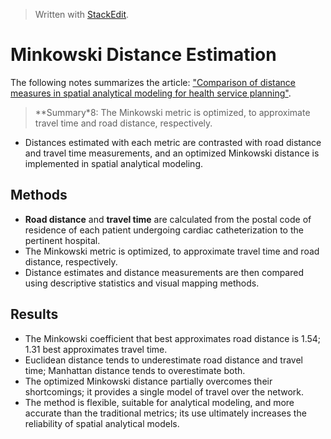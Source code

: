 


> Written with [StackEdit](https://stackedit.io/).

# Minkowski Distance Estimation

The following notes summarizes the article:  ["Comparison of distance measures in spatial analytical modeling for health service planning"](https://www.ncbi.nlm.nih.gov/pmc/articles/PMC2781002/).

> **Summary*8: The Minkowski metric is optimized, to approximate travel time and road distance, respectively.

- Distances estimated with each metric are contrasted with road distance and travel time measurements, and an optimized Minkowski distance is implemented in spatial analytical modeling.

## Methods

- **Road distance** and **travel time** are calculated from the postal code of residence of each patient undergoing cardiac catheterization to the pertinent hospital.
- The Minkowski metric is optimized, to approximate travel time and road distance, respectively.
- Distance estimates and distance measurements are then compared using descriptive statistics and visual mapping methods.

## Results

- The Minkowski coefficient that best approximates road distance is 1.54; 1.31 best approximates travel time.
- Euclidean distance tends to underestimate road distance and travel time; Manhattan distance tends to overestimate both.
- The optimized Minkowski distance partially overcomes their shortcomings; it provides a single model of travel over the network.
- The method is flexible, suitable for analytical modeling, and more accurate than the traditional metrics; its use ultimately increases the reliability of spatial analytical models.

<!--stackedit_data:
eyJoaXN0b3J5IjpbMTYyMjg5MjYyLC0xNjQ0NzQwODUxLDE0NT
A5MzY2NzEsODIxNDcyODk0XX0=
-->
